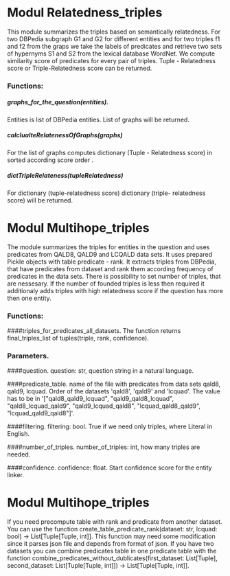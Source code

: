 # Modul Relatedness_triples

This module summarizes the triples based on semantically relatedness. For two DBPedia subgraph G1 and G2 for different entities and for two triples f1 and f2 from the graps we take the labels of predicates and retrieve two sets of hypernyms S1 and S2 from the lexical database WordNet. We compute similarity score of predicates for every pair of triples. Tuple - Relatedness score or Triple-Relatedness score can be returned.

### Functions:

##### graphs_for_the_question(entities).

Entities is list of DBPedia entities. List of graphs will be returned.

##### calclualteRelatenessOfGraphs(graphs)

For the list of graphs computes dictionary (Tuple - Relatedness score) in sorted according score order .

##### dictTripleRelateness(tupleRelatedness)

For dictionary (tuple-relatedness score) dictionary (triple- relatedness score) will be returned.

# Modul Multihope_triples

The module summarizes the triples for entities in the question and uses predicates from QALD8, QALD9 and LCQALD data sets. It uses prepared Pickle objects with table predicate - rank. It extracts triples from DBPedia, that have predicates from dataset and rank them according frequency of predicates in the data sets. There is possibility to set number of triples, that are nessesary. If the number of founded triples is less then required it additionaly adds triples with high relatedness score if the question has more then one entity.

### Functions:

####triples_for_predicates_all_datasets.
The function returns final_triples_list of tuples(triple, rank, confidence).

### Parameters.

####question.
question: str, question string in a natural language.

####predicate_table.
name of the file with predicates from data sets qald8, qald9, lcquad. Order of the datasets 'qald8', 'qald9' and 'lcquad'. The value has to be in '["qald8_qald9_lcquad", "qald9_qald8_lcquad", "qald8_lcquad_qald9", "qald9_lcquad_qald8", "lcquad_qald8_qald9", "lcquad_qald9_qald8"]'.

####filtering.
filtering: bool.
True if we need only triples, where Literal in English.

####number_of_triples.
number_of_triples: int, how many triples are needed.

####confidence.
confidence: float. Start confidence score for the entity linker.

# Modul Multihope_triples

If you need precompute table with rank and predicate from another dataset. You can use the function create_table_predicate_rank(dataset: str, lcquad: bool) -> List[Tuple[Tuple, int]]. This function may need some modification since it parses json file and depends from format of json. If you have two datasets you can combine predicates table in one predicate table with the function combine_predicates_without_dublicates(first_dataset: List[Tuple], second_dataset: List[Tuple[Tuple, int]]) -> List[Tuple[Tuple, int]].
